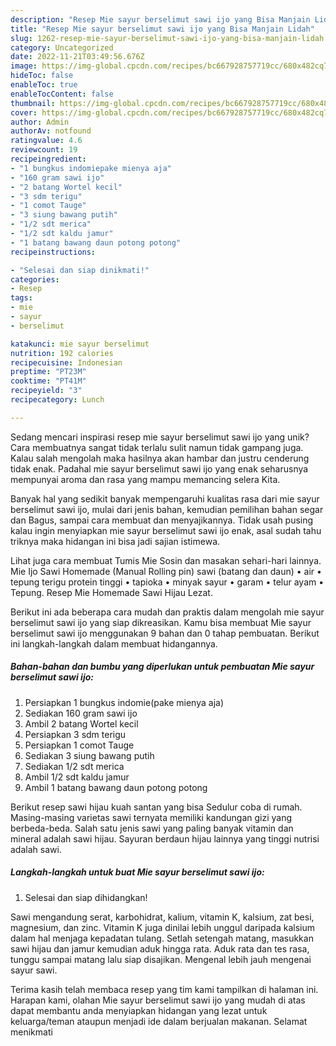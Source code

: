 ```yaml
---
description: "Resep Mie sayur berselimut sawi ijo yang Bisa Manjain Lidah"
title: "Resep Mie sayur berselimut sawi ijo yang Bisa Manjain Lidah"
slug: 1262-resep-mie-sayur-berselimut-sawi-ijo-yang-bisa-manjain-lidah
category: Uncategorized
date: 2022-11-21T03:49:56.676Z
image: https://img-global.cpcdn.com/recipes/bc667928757719cc/680x482cq70/mie-sayur-berselimut-sawi-ijo-foto-resep-utama.jpg
hideToc: false
enableToc: true
enableTocContent: false
thumbnail: https://img-global.cpcdn.com/recipes/bc667928757719cc/680x482cq70/mie-sayur-berselimut-sawi-ijo-foto-resep-utama.jpg
cover: https://img-global.cpcdn.com/recipes/bc667928757719cc/680x482cq70/mie-sayur-berselimut-sawi-ijo-foto-resep-utama.jpg
author: Admin
authorAv: notfound
ratingvalue: 4.6
reviewcount: 19
recipeingredient:
- "1 bungkus indomiepake mienya aja"
- "160 gram sawi ijo"
- "2 batang Wortel kecil"
- "3 sdm terigu"
- "1 comot Tauge"
- "3 siung bawang putih"
- "1/2 sdt merica"
- "1/2 sdt kaldu jamur"
- "1 batang bawang daun potong potong"
recipeinstructions:

- "Selesai dan siap dinikmati!"
categories:
- Resep
tags:
- mie
- sayur
- berselimut

katakunci: mie sayur berselimut 
nutrition: 192 calories
recipecuisine: Indonesian
preptime: "PT23M"
cooktime: "PT41M"
recipeyield: "3"
recipecategory: Lunch

---
```





Sedang mencari inspirasi resep mie sayur berselimut sawi ijo yang unik? Cara membuatnya sangat tidak terlalu sulit namun tidak gampang juga. Kalau salah mengolah maka hasilnya akan hambar dan justru cenderung tidak enak. Padahal mie sayur berselimut sawi ijo yang enak seharusnya mempunyai aroma dan rasa yang mampu memancing selera Kita.





Banyak hal yang sedikit banyak mempengaruhi kualitas rasa dari mie sayur berselimut sawi ijo, mulai dari jenis bahan, kemudian pemilihan bahan segar dan Bagus, sampai cara membuat dan menyajikannya. Tidak usah pusing kalau ingin menyiapkan mie sayur berselimut sawi ijo enak,      asal sudah tahu triknya maka hidangan ini bisa jadi sajian istimewa.














Lihat juga cara membuat Tumis Mie Sosin dan masakan sehari-hari lainnya. Mie Ijo Sawi Homemade (Manual Rolling pin) sawi (batang dan daun) • air • tepung terigu protein tinggi • tapioka • minyak sayur • garam • telur ayam • Tepung. Resep Mie Homemade Sawi Hijau Lezat.






Berikut ini ada beberapa cara mudah dan praktis dalam mengolah mie sayur berselimut sawi ijo yang siap dikreasikan. Kamu bisa membuat Mie sayur berselimut sawi ijo menggunakan 9 bahan dan 0 tahap pembuatan. Berikut ini langkah-langkah dalam membuat hidangannya.

<!--inarticleads1-->

##### Bahan-bahan dan bumbu yang diperlukan untuk pembuatan Mie sayur berselimut sawi ijo:

1. Persiapkan 1 bungkus indomie(pake mienya aja)
1. Sediakan 160 gram sawi ijo
1. Ambil 2 batang Wortel kecil
1. Persiapkan 3 sdm terigu
1. Persiapkan 1 comot Tauge
1. Sediakan 3 siung bawang putih
1. Sediakan 1/2 sdt merica
1. Ambil 1/2 sdt kaldu jamur
1. Ambil 1 batang bawang daun potong potong


Berikut resep sawi hijau kuah santan yang bisa Sedulur coba di rumah. Masing-masing varietas sawi ternyata memiliki kandungan gizi yang berbeda-beda. Salah satu jenis sawi yang paling banyak vitamin dan mineral adalah sawi hijau. Sayuran berdaun hijau lainnya yang tinggi nutrisi adalah sawi. 

<!--inarticleads2-->

##### Langkah-langkah untuk buat Mie sayur berselimut sawi ijo:


1. Selesai dan siap dihidangkan!

Sawi mengandung serat, karbohidrat, kalium, vitamin K, kalsium, zat besi, magnesium, dan zinc. Vitamin K juga dinilai lebih unggul daripada kalsium dalam hal menjaga kepadatan tulang. Setlah setengah matang, masukkan sawi hijau dan jamur kemudian aduk hingga rata. Aduk rata dan tes rasa, tunggu sampai matang lalu siap disajikan. Mengenal lebih jauh mengenai sayur sawi. 

Terima kasih telah membaca resep yang tim kami tampilkan di halaman ini. Harapan kami, olahan Mie sayur berselimut sawi ijo yang mudah di atas dapat membantu anda menyiapkan hidangan yang lezat untuk keluarga/teman ataupun menjadi ide dalam berjualan makanan. Selamat menikmati
